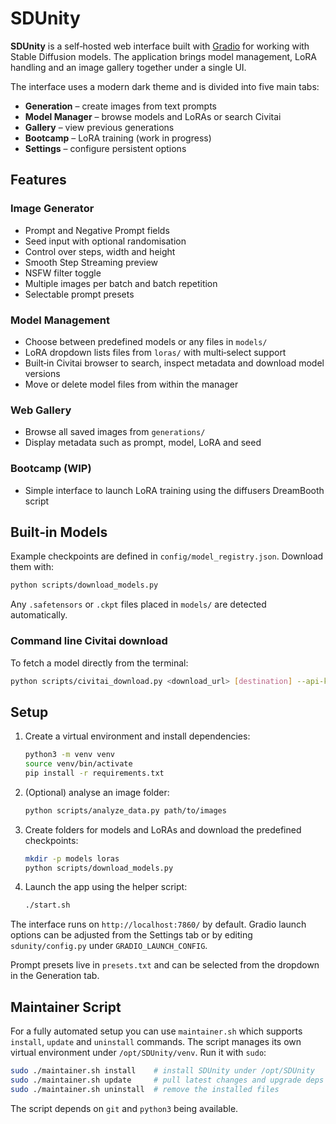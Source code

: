 # SDUnity

**SDUnity** is a self‑hosted web interface built with [Gradio](https://www.gradio.app/) for working with Stable Diffusion models. The application brings model management, LoRA handling and an image gallery together under a single UI.

The interface uses a modern dark theme and is divided into five main tabs:

- **Generation** – create images from text prompts
- **Model Manager** – browse models and LoRAs or search Civitai
- **Gallery** – view previous generations
- **Bootcamp** – LoRA training (work in progress)
- **Settings** – configure persistent options

## Features

### Image Generator
- Prompt and Negative Prompt fields
- Seed input with optional randomisation
- Control over steps, width and height
- Smooth Step Streaming preview
- NSFW filter toggle
- Multiple images per batch and batch repetition
- Selectable prompt presets

### Model Management
- Choose between predefined models or any files in `models/`
- LoRA dropdown lists files from `loras/` with multi‑select support
- Built‑in Civitai browser to search, inspect metadata and download model versions
- Move or delete model files from within the manager

### Web Gallery
- Browse all saved images from `generations/`
- Display metadata such as prompt, model, LoRA and seed

### Bootcamp (WIP)
- Simple interface to launch LoRA training using the diffusers DreamBooth script

## Built‑in Models

Example checkpoints are defined in `config/model_registry.json`. Download them with:

```bash
python scripts/download_models.py
```

Any `.safetensors` or `.ckpt` files placed in `models/` are detected automatically.

### Command line Civitai download

To fetch a model directly from the terminal:

```bash
python scripts/civitai_download.py <download_url> [destination] --api-key YOUR_KEY
```

## Setup

1. Create a virtual environment and install dependencies:
   ```bash
   python3 -m venv venv
   source venv/bin/activate
   pip install -r requirements.txt
   ```
2. (Optional) analyse an image folder:
   ```bash
   python scripts/analyze_data.py path/to/images
   ```
3. Create folders for models and LoRAs and download the predefined checkpoints:
   ```bash
   mkdir -p models loras
   python scripts/download_models.py
   ```
4. Launch the app using the helper script:
   ```bash
   ./start.sh
   ```

The interface runs on `http://localhost:7860/` by default. Gradio launch options can be adjusted from the Settings tab or by editing `sdunity/config.py` under `GRADIO_LAUNCH_CONFIG`.

Prompt presets live in `presets.txt` and can be selected from the dropdown in the Generation tab.

## Maintainer Script

For a fully automated setup you can use `maintainer.sh` which supports
`install`, `update` and `uninstall` commands. The script manages its own
virtual environment under `/opt/SDUnity/venv`. Run it with `sudo`:

```bash
sudo ./maintainer.sh install    # install SDUnity under /opt/SDUnity
sudo ./maintainer.sh update     # pull latest changes and upgrade deps
sudo ./maintainer.sh uninstall  # remove the installed files
```

The script depends on `git` and `python3` being available.
